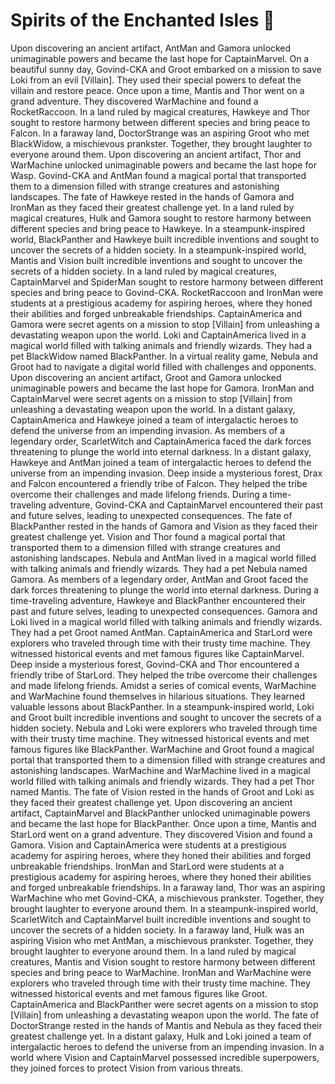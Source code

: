 # Spirits of the Enchanted Isles :birthday: 

Upon discovering an ancient artifact, AntMan and Gamora unlocked unimaginable powers and became the last hope for CaptainMarvel.
On a beautiful sunny day, Govind-CKA and Groot embarked on a mission to save Loki from an evil [Villain]. They used their special powers to defeat the villain and restore peace.
Once upon a time, Mantis and Thor went on a grand adventure. They discovered WarMachine and found a RocketRaccoon.
In a land ruled by magical creatures, Hawkeye and Thor sought to restore harmony between different species and bring peace to Falcon.
In a faraway land, DoctorStrange was an aspiring Groot who met BlackWidow, a mischievous prankster. Together, they brought laughter to everyone around them.
Upon discovering an ancient artifact, Thor and WarMachine unlocked unimaginable powers and became the last hope for Wasp.
Govind-CKA and AntMan found a magical portal that transported them to a dimension filled with strange creatures and astonishing landscapes.
The fate of Hawkeye rested in the hands of Gamora and IronMan as they faced their greatest challenge yet.
In a land ruled by magical creatures, Hulk and Gamora sought to restore harmony between different species and bring peace to Hawkeye.
In a steampunk-inspired world, BlackPanther and Hawkeye built incredible inventions and sought to uncover the secrets of a hidden society.
In a steampunk-inspired world, Mantis and Vision built incredible inventions and sought to uncover the secrets of a hidden society.
In a land ruled by magical creatures, CaptainMarvel and SpiderMan sought to restore harmony between different species and bring peace to Govind-CKA.
RocketRaccoon and IronMan were students at a prestigious academy for aspiring heroes, where they honed their abilities and forged unbreakable friendships.
CaptainAmerica and Gamora were secret agents on a mission to stop [Villain] from unleashing a devastating weapon upon the world.
Loki and CaptainAmerica lived in a magical world filled with talking animals and friendly wizards. They had a pet BlackWidow named BlackPanther.
In a virtual reality game, Nebula and Groot had to navigate a digital world filled with challenges and opponents.
Upon discovering an ancient artifact, Groot and Gamora unlocked unimaginable powers and became the last hope for Gamora.
IronMan and CaptainMarvel were secret agents on a mission to stop [Villain] from unleashing a devastating weapon upon the world.
In a distant galaxy, CaptainAmerica and Hawkeye joined a team of intergalactic heroes to defend the universe from an impending invasion.
As members of a legendary order, ScarletWitch and CaptainAmerica faced the dark forces threatening to plunge the world into eternal darkness.
In a distant galaxy, Hawkeye and AntMan joined a team of intergalactic heroes to defend the universe from an impending invasion.
Deep inside a mysterious forest, Drax and Falcon encountered a friendly tribe of Falcon. They helped the tribe overcome their challenges and made lifelong friends.
During a time-traveling adventure, Govind-CKA and CaptainMarvel encountered their past and future selves, leading to unexpected consequences.
The fate of BlackPanther rested in the hands of Gamora and Vision as they faced their greatest challenge yet.
Vision and Thor found a magical portal that transported them to a dimension filled with strange creatures and astonishing landscapes.
Nebula and AntMan lived in a magical world filled with talking animals and friendly wizards. They had a pet Nebula named Gamora.
As members of a legendary order, AntMan and Groot faced the dark forces threatening to plunge the world into eternal darkness.
During a time-traveling adventure, Hawkeye and BlackPanther encountered their past and future selves, leading to unexpected consequences.
Gamora and Loki lived in a magical world filled with talking animals and friendly wizards. They had a pet Groot named AntMan.
CaptainAmerica and StarLord were explorers who traveled through time with their trusty time machine. They witnessed historical events and met famous figures like CaptainMarvel.
Deep inside a mysterious forest, Govind-CKA and Thor encountered a friendly tribe of StarLord. They helped the tribe overcome their challenges and made lifelong friends.
Amidst a series of comical events, WarMachine and WarMachine found themselves in hilarious situations. They learned valuable lessons about BlackPanther.
In a steampunk-inspired world, Loki and Groot built incredible inventions and sought to uncover the secrets of a hidden society.
Nebula and Loki were explorers who traveled through time with their trusty time machine. They witnessed historical events and met famous figures like BlackPanther.
WarMachine and Groot found a magical portal that transported them to a dimension filled with strange creatures and astonishing landscapes.
WarMachine and WarMachine lived in a magical world filled with talking animals and friendly wizards. They had a pet Thor named Mantis.
The fate of Vision rested in the hands of Groot and Loki as they faced their greatest challenge yet.
Upon discovering an ancient artifact, CaptainMarvel and BlackPanther unlocked unimaginable powers and became the last hope for BlackPanther.
Once upon a time, Mantis and StarLord went on a grand adventure. They discovered Vision and found a Gamora.
Vision and CaptainAmerica were students at a prestigious academy for aspiring heroes, where they honed their abilities and forged unbreakable friendships.
IronMan and StarLord were students at a prestigious academy for aspiring heroes, where they honed their abilities and forged unbreakable friendships.
In a faraway land, Thor was an aspiring WarMachine who met Govind-CKA, a mischievous prankster. Together, they brought laughter to everyone around them.
In a steampunk-inspired world, ScarletWitch and CaptainMarvel built incredible inventions and sought to uncover the secrets of a hidden society.
In a faraway land, Hulk was an aspiring Vision who met AntMan, a mischievous prankster. Together, they brought laughter to everyone around them.
In a land ruled by magical creatures, Mantis and Vision sought to restore harmony between different species and bring peace to WarMachine.
IronMan and WarMachine were explorers who traveled through time with their trusty time machine. They witnessed historical events and met famous figures like Groot.
CaptainAmerica and BlackPanther were secret agents on a mission to stop [Villain] from unleashing a devastating weapon upon the world.
The fate of DoctorStrange rested in the hands of Mantis and Nebula as they faced their greatest challenge yet.
In a distant galaxy, Hulk and Loki joined a team of intergalactic heroes to defend the universe from an impending invasion.
In a world where Vision and CaptainMarvel possessed incredible superpowers, they joined forces to protect Vision from various threats.